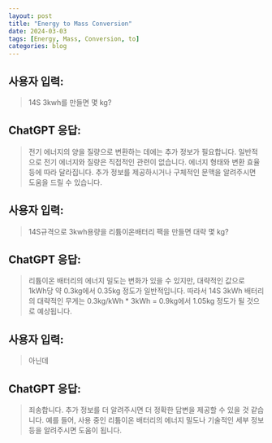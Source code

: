 ```yaml
---
layout: post
title: "Energy to Mass Conversion"
date: 2024-03-03
tags: [Energy, Mass, Conversion, to]
categories: blog
---
```


## 사용자 입력:
> 14S 3kwh를 만들면 몇 kg?

## ChatGPT 응답:
> 전기 에너지의 양을 질량으로 변환하는 데에는 추가 정보가 필요합니다. 일반적으로 전기 에너지와 질량은 직접적인 관련이 없습니다. 에너지 형태와 변환 효율 등에 따라 달라집니다. 추가 정보를 제공하시거나 구체적인 문맥을 알려주시면 도움을 드릴 수 있습니다.

## 사용자 입력:
> 14S규격으로 3kwh용량을 리튬이온배터리 팩을 만들면 대략 몇 kg?

## ChatGPT 응답:
> 리튬이온 배터리의 에너지 밀도는 변화가 있을 수 있지만, 대략적인 값으로 1kWh당 약 0.3kg에서 0.35kg 정도가 일반적입니다. 따라서 14S 3kWh 배터리의 대략적인 무게는 0.3kg/kWh * 3kWh = 0.9kg에서 1.05kg 정도가 될 것으로 예상됩니다.

## 사용자 입력:
> 아닌데

## ChatGPT 응답:
> 죄송합니다. 추가 정보를 더 알려주시면 더 정확한 답변을 제공할 수 있을 것 같습니다. 예를 들어, 사용 중인 리튬이온 배터리의 에너지 밀도나 기술적인 세부 정보 등을 알려주시면 도움이 됩니다.

